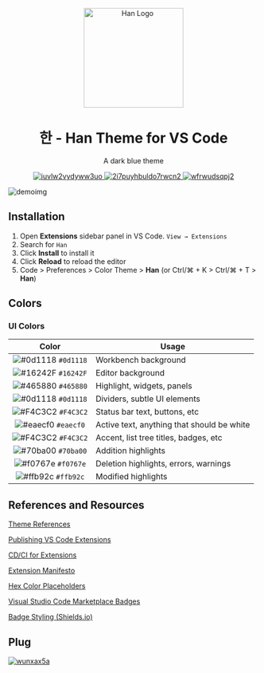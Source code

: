 <p align="center">
  <img alt="Han Logo" src="https://raw.githubusercontent.com/na-wu/project-han/master/images/logo.png" 
  width="200" />
</p>
<h1 align="center">
  한 - Han Theme for VS Code
</h1>
<p align="center">
  A dark blue theme
</p>
<p align="center">
  <a href="https://marketplace.visualstudio.com/items?itemName=nathanwu.han-vscode">
    <img alt="iuvlw2vydyww3uo" src="https://vsmarketplacebadge.apphb.com/version/nathanwu.han-vscode.svg?style=for-the-badge&labelColor=16242F&color=0d1118&logo=visual-studio-code&logoColor=F4C3C2&logoWidth=20" />
  </a>
  <a href="https://marketplace.visualstudio.com/items?itemName=nathanwu.han-vscode">
    <img alt="2i7puyhbuldo7rwcn2" src="https://vsmarketplacebadge.apphb.com/downloads/nathanwu.han-vscode.svg?style=for-the-badge&labelColor=16242F&color=0d1118&logo=visual-studio-code&logoColor=F4C3C2&logoWidth=20" />
  </a>
  <a href="https://marketplace.visualstudio.com/items?itemName=nathanwu.han-vscode">
    <img alt="wfrwudsqpj2" src="https://vsmarketplacebadge.apphb.com/rating-star/nathanwu.han-vscode.svg?style=for-the-badge&labelColor=16242F&color=0d1118&logo=visual-studio-code&logoColor=F4C3C2&logoWidth=20" />
  </a>
</p>

![demoimg](https://raw.githubusercontent.com/na-wu/project-han/master/images/demo.png)

## Installation

1. Open **Extensions** sidebar panel in VS Code. `View → Extensions`
2. Search for `Han`
3. Click **Install** to install it
4. Click **Reload** to reload the editor
5. Code > Preferences > Color Theme > **Han** (or Ctrl/⌘ + K > Ctrl/⌘ + T > **Han**)

## Colors

### UI Colors

|                               Color                                | Usage                                      |
| :----------------------------------------------------------------: | ------------------------------------------ |
| ![#0d1118](https://via.placeholder.com/12/0d1118/0d1118) `#0d1118` | Workbench background                       |
| ![#16242F](https://via.placeholder.com/12/16242F/16242F) `#16242F` | Editor background                          |
| ![#465880](https://via.placeholder.com/12/465880/465880) `#465880` | Highlight, widgets, panels                 |
| ![#0d1118](https://via.placeholder.com/12/0d1118/0d1118) `#0d1118` | Dividers, subtle UI elements               |
| ![#F4C3C2](https://via.placeholder.com/12/F4C3C2/F4C3C2) `#F4C3C2` | Status bar text, buttons, etc              |
| ![#eaecf0](https://via.placeholder.com/12/eaecf0/eaecf0) `#eaecf0` | Active text, anything that should be white |
| ![#F4C3C2](https://via.placeholder.com/12/F4C3C2/F4C3C2) `#F4C3C2` | Accent, list tree titles, badges, etc      |
| ![#70ba00](https://via.placeholder.com/12/70ba00/70ba00) `#70ba00` | Addition highlights                        |
| ![#f0767e](https://via.placeholder.com/12/f0767e/f0767e) `#f0767e` | Deletion highlights, errors, warnings      |
| ![#ffb92c](https://via.placeholder.com/12/ffb92c/ffb92c) `#ffb92c` | Modified highlights                        |


## References and Resources

[Theme References](https://code.visualstudio.com/api/references/theme-color#text-colors)

[Publishing VS Code Extensions](https://code.visualstudio.com/docs/extensions/publish-extension)

[CD/CI for Extensions](https://code.visualstudio.com/api/working-with-extensions/continuous-integration)

[Extension Manifesto](https://code.visualstudio.com/api/references/extension-manifest)


[Hex Color Placeholders](https://placeholder.com/)

[Visual Studio Code Marketplace Badges](https://vsmarketplacebadge.apphb.com/)

[Badge Styling (Shields.io)](https://shields.io/)

## Plug
 <a href="https://www.instagram.com/na.wu/"><img alt="wunxax5a" src="https://img.shields.io/badge/Instagram-na.wu-blue.svg?style=for-the-badge&labelColor=16242F&color=0d1118&logo=instagram&logoColor=F4C3C2&logoWidth=20"/></a>

